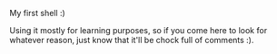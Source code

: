 My first shell :)

Using it mostly for learning purposes, so if you come here to look for whatever reason, just know that it'll be chock full of comments :).
